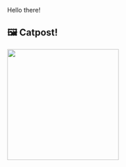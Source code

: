 Hello there!



## 🖼️ Catpost!

<sub>
    <img src="https://cdn2.thecatapi.com/images/SVtS3FIQU.jpg" height="256">
</sub>

